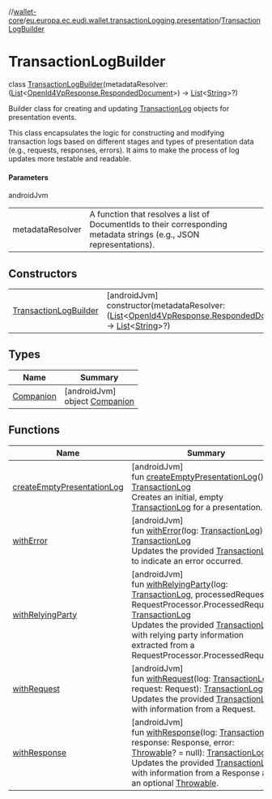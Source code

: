 //[wallet-core](../../../index.md)/[eu.europa.ec.eudi.wallet.transactionLogging.presentation](../index.md)/[TransactionLogBuilder](index.md)

# TransactionLogBuilder

class [TransactionLogBuilder](index.md)(metadataResolver: ([List](https://kotlinlang.org/api/latest/jvm/stdlib/kotlin-stdlib/kotlin.collections/-list/index.html)&lt;[OpenId4VpResponse.RespondedDocument](../../eu.europa.ec.eudi.wallet.transfer.openId4vp/-open-id4-vp-response/-responded-document/index.md)&gt;) -&gt; [List](https://kotlinlang.org/api/latest/jvm/stdlib/kotlin-stdlib/kotlin.collections/-list/index.html)&lt;[String](https://kotlinlang.org/api/latest/jvm/stdlib/kotlin-stdlib/kotlin/-string/index.html)&gt;?)

Builder class for creating and updating [TransactionLog](../../eu.europa.ec.eudi.wallet.transactionLogging/-transaction-log/index.md) objects for presentation events.

This class encapsulates the logic for constructing and modifying transaction logs based on different stages and types of presentation data (e.g., requests, responses, errors). It aims to make the process of log updates more testable and readable.

#### Parameters

androidJvm

| | |
|---|---|
| metadataResolver | A function that resolves a list of DocumentIds to their corresponding metadata strings (e.g., JSON representations). |

## Constructors

| | |
|---|---|
| [TransactionLogBuilder](-transaction-log-builder.md) | [androidJvm]<br>constructor(metadataResolver: ([List](https://kotlinlang.org/api/latest/jvm/stdlib/kotlin-stdlib/kotlin.collections/-list/index.html)&lt;[OpenId4VpResponse.RespondedDocument](../../eu.europa.ec.eudi.wallet.transfer.openId4vp/-open-id4-vp-response/-responded-document/index.md)&gt;) -&gt; [List](https://kotlinlang.org/api/latest/jvm/stdlib/kotlin-stdlib/kotlin.collections/-list/index.html)&lt;[String](https://kotlinlang.org/api/latest/jvm/stdlib/kotlin-stdlib/kotlin/-string/index.html)&gt;?) |

## Types

| Name | Summary |
|---|---|
| [Companion](-companion/index.md) | [androidJvm]<br>object [Companion](-companion/index.md) |

## Functions

| Name | Summary |
|---|---|
| [createEmptyPresentationLog](create-empty-presentation-log.md) | [androidJvm]<br>fun [createEmptyPresentationLog](create-empty-presentation-log.md)(): [TransactionLog](../../eu.europa.ec.eudi.wallet.transactionLogging/-transaction-log/index.md)<br>Creates an initial, empty [TransactionLog](../../eu.europa.ec.eudi.wallet.transactionLogging/-transaction-log/index.md) for a presentation. |
| [withError](with-error.md) | [androidJvm]<br>fun [withError](with-error.md)(log: [TransactionLog](../../eu.europa.ec.eudi.wallet.transactionLogging/-transaction-log/index.md)): [TransactionLog](../../eu.europa.ec.eudi.wallet.transactionLogging/-transaction-log/index.md)<br>Updates the provided [TransactionLog](../../eu.europa.ec.eudi.wallet.transactionLogging/-transaction-log/index.md) to indicate an error occurred. |
| [withRelyingParty](with-relying-party.md) | [androidJvm]<br>fun [withRelyingParty](with-relying-party.md)(log: [TransactionLog](../../eu.europa.ec.eudi.wallet.transactionLogging/-transaction-log/index.md), processedRequest: RequestProcessor.ProcessedRequest): [TransactionLog](../../eu.europa.ec.eudi.wallet.transactionLogging/-transaction-log/index.md)<br>Updates the provided [TransactionLog](../../eu.europa.ec.eudi.wallet.transactionLogging/-transaction-log/index.md) with relying party information extracted from a RequestProcessor.ProcessedRequest. |
| [withRequest](with-request.md) | [androidJvm]<br>fun [withRequest](with-request.md)(log: [TransactionLog](../../eu.europa.ec.eudi.wallet.transactionLogging/-transaction-log/index.md), request: Request): [TransactionLog](../../eu.europa.ec.eudi.wallet.transactionLogging/-transaction-log/index.md)<br>Updates the provided [TransactionLog](../../eu.europa.ec.eudi.wallet.transactionLogging/-transaction-log/index.md) with information from a Request. |
| [withResponse](with-response.md) | [androidJvm]<br>fun [withResponse](with-response.md)(log: [TransactionLog](../../eu.europa.ec.eudi.wallet.transactionLogging/-transaction-log/index.md), response: Response, error: [Throwable](https://kotlinlang.org/api/latest/jvm/stdlib/kotlin-stdlib/kotlin/-throwable/index.html)? = null): [TransactionLog](../../eu.europa.ec.eudi.wallet.transactionLogging/-transaction-log/index.md)<br>Updates the provided [TransactionLog](../../eu.europa.ec.eudi.wallet.transactionLogging/-transaction-log/index.md) with information from a Response and an optional [Throwable](https://kotlinlang.org/api/latest/jvm/stdlib/kotlin-stdlib/kotlin/-throwable/index.html). |
